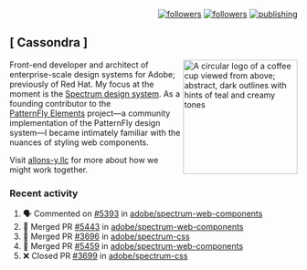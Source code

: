 <p align="right"><a rel="me" href="https://front-end.social/@castastrophe">
    <img alt="followers" title="Follow me on Mastodon" src="https://img.shields.io/mastodon/follow/109297102751309835?domain=https%3A%2F%2Ffront-end.social&label=Follow&logo=mastodon&logoColor=white&style=for-the-badge&labelColor=008080&color=006969"/></a>
  <a href="https://codepen.io/castastrophe/">
    <img alt="followers" title="Follow me on CodePen" src="https://img.shields.io/badge/23-1?color=640464&labelColor=7c007c&style=for-the-badge&logo=codepen&label=Follow"/></a>
<a href="https://castastrophe.medium.com/">
    <img alt="publishing" title="View articles on Medium" src="https://img.shields.io/badge/107-1?color=666&labelColor=444&label=subscribe&logo=medium&logoColor=white&style=for-the-badge"/></a>
</p>

## [&nbsp;Cassondra&nbsp;]

<img align="right" src="https://github-production-user-asset-6210df.s3.amazonaws.com/1840295/253016758-ba468774-1cd3-42c2-8f43-947b5eeb5edf.png" height="200" alt="A circular logo of a coffee cup viewed from above; abstract, dark outlines with hints of teal and creamy tones">

Front-end developer and architect of enterprise-scale design systems for Adobe; previously of Red Hat. My focus at the moment is the [Spectrum design system](https://github.com/adobe/spectrum-css). As a founding contributor to the [PatternFly&nbsp;Elements](https://github.com/patternfly/patternfly-elements) project&mdash;a community implementation of the PatternFly design system&mdash;I became intimately familiar with the nuances of styling web components.

Visit [allons-y.llc](http://allons-y.llc/) for more about how we might work together.

### Recent activity

<!--START_SECTION:activity-->
1. 🗣 Commented on [#5393](https://github.com/adobe/spectrum-web-components/pull/5393#issuecomment-2866954333) in [adobe/spectrum-web-components](https://github.com/adobe/spectrum-web-components)
2. 🎉 Merged PR [#5443](https://github.com/adobe/spectrum-web-components/pull/5443) in [adobe/spectrum-web-components](https://github.com/adobe/spectrum-web-components)
3. 🎉 Merged PR [#3696](https://github.com/adobe/spectrum-css/pull/3696) in [adobe/spectrum-css](https://github.com/adobe/spectrum-css)
4. 🎉 Merged PR [#5459](https://github.com/adobe/spectrum-web-components/pull/5459) in [adobe/spectrum-web-components](https://github.com/adobe/spectrum-web-components)
5. ❌ Closed PR [#3699](https://github.com/adobe/spectrum-css/pull/3699) in [adobe/spectrum-css](https://github.com/adobe/spectrum-css)
<!--END_SECTION:activity-->
